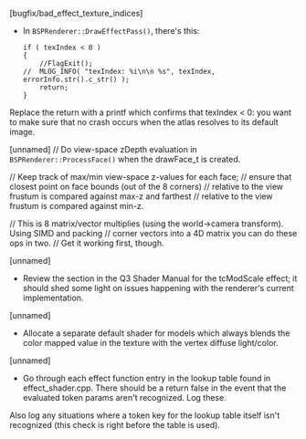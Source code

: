 [bugfix/bad_effect_texture_indices]
* In `BSPRenderer::DrawEffectPass()`, there's this:

    ```
    if ( texIndex < 0 )
    {
        //FlagExit();
    //	MLOG_INFO( "texIndex: %i\n\n %s", texIndex, errorInfo.str().c_str() );
        return;
    }
    ```
Replace the return with a printf which confirms that texIndex < 0: you want
to make sure that no crash occurs when the atlas resolves to its default image.

[unnamed]
// Do view-space zDepth evaluation in `BSPRenderer::ProcessFace()` when the drawFace_t is created.
 	
// Keep track of max/min view-space z-values for each face;
// ensure that closest point on face bounds (out of the 8 corners)
// relative to the view frustum is compared against max-z and farthest
// relative to the view frustum is compared against min-z. 
 
// This is 8 matrix/vector multiplies (using the world->camera transform). Using SIMD and packing
// corner vectors into a 4D matrix you can do these ops in two.
// Get it working first, though.

[unnamed]
* Review the section in the Q3 Shader Manual for the tcModScale effect; it should shed some light on issues happening with the 
renderer's current implementation.

[unnamed]
* Allocate a separate default shader for models which always blends the color mapped value in the texture with the vertex diffuse light/color.

[unnamed]
* Go through each effect function entry in the lookup table found in effect_shader.cpp.
There should be a return false in the event that the evaluated token params aren't recognized.
Log these.

Also log any situations where a token key for the lookup table itself isn't recognized (this check is right before the table is used). 
